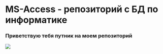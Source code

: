 # MS-Access - репозиторий с БД по информатике

### Приветствую тебя путник на моем репозиторий
<a href="https://youtu.be/aC6_iSq6Ngo" target="_blank"><img src="img/poster.jpg"></a>
